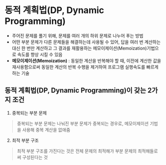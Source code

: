 # 동적 계획법(DP, Dynamic Programming)
- 주어진 문제를 풀기 위해, 문제를 여러 개의 하위 문제로 나누어 푸는 방법
- 어떤 부분 문제가 다른 문제들을 해결하는데 사용될 수 있어, 답을 여러 번 계산하는 대신 한 번만 계산하고
  그 결과를 재활용하는 메모이제이션(Memoization)기법으로 속도를 향상 시킬 수 있음
- **메모이제이션(Memoization)** : 동일한 계산을 반복해야 할 때, 이전에 계산한 값을 재사용함으로써 동일한 계산의 반복 수행을
                                  제거하여 프로그램 실행속도를 빠르게 하는 기술


## 동적 계획법(DP, Dynamic Programming)이 갖는 2가지 조건
1. 중복되는 부분 문제
> 중복되는 부분 문제는 나눠진 부분 문제가 중복되는 경우로, 메모이제이션 기법을 사용해 중복 계산을 없애줌
2. 최적 부분 구조
> 최적 부분 구조를 가진다는 것은 전체 문제의 최적해가 부분 문제의 최적해들로써 구성된다는 것
